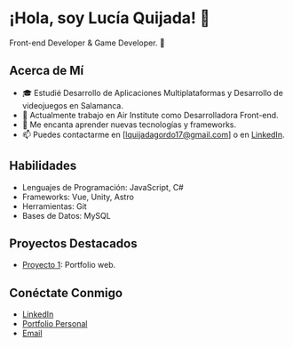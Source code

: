 # ¡Hola, soy Lucía Quijada! 👋
Front-end Developer & Game Developer. 🚀

## Acerca de Mí
- 🎓 Estudié Desarrollo de Aplicaciones Multiplataformas y Desarrollo de videojuegos en Salamanca.
- 💼 Actualmente trabajo en Air Institute como Desarrolladora Front-end.
- 🌱 Me encanta aprender nuevas tecnologías y frameworks.
- 📫 Puedes contactarme en [lquijadagordo17@gmail.com] o en [LinkedIn](https://www.linkedin.com/in/luc%C3%ADa-quijada-a32665239/).

## Habilidades
- Lenguajes de Programación: JavaScript, C#
- Frameworks: Vue, Unity, Astro
- Herramientas: Git
- Bases de Datos: MySQL

## Proyectos Destacados
- [Proyecto 1](https://github.com/luciaquijada/portfolioAstro): Portfolio web.

## Conéctate Conmigo
- [LinkedIn](https://www.linkedin.com/in/luc%C3%ADa-quijada-a32665239/)
- [Portfolio Personal](https://portfoliolucia.netlify.app/)
- [Email](lquijadagordo17@gmail.com)
